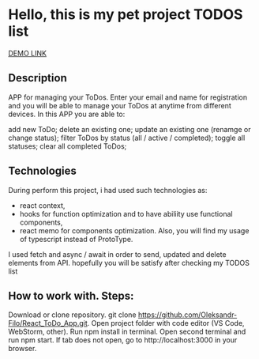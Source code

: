 # Hello, this is my pet project TODOS list
[DEMO LINK](https://vladimir-arkanov.github.io/Todos---project/)
 

## Description
APP for managing your ToDos. Enter your email and name for registration and you will be able to manage your ToDos at anytime from different devices. In this APP you are able to:

add new ToDo;
delete an existing one;
update an existing one (renamge or change status);
filter ToDos by status (all / active / completed);
toggle all statuses;
clear all completed ToDos;

 
 ## Technologies 
 During perform this project, i had used such technologies as: 
 - react context, 
 - hooks for function optimization and to have abiliity use functional components, 
 - react memo for components optimization. Also, you will find my usage of typescript instead of ProtoType. 
 
 I used fetch and async / await in order to send, updated and delete elements from API. hopefully you will be satisfy after checking my TODOS list 
 
 
 ## How to work with. Steps:
Download or clone repository. git clone https://github.com/Oleksandr-Filo/React_ToDo_App.git.
Open project folder with code editor (VS Code, WebStorm, other).
Run npm install in terminal.
Open second terminal and run npm start.
If tab does not open, go to http://localhost:3000 in your browser.
